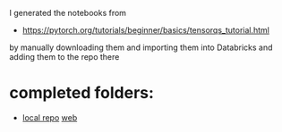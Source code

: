 I generated the notebooks from 
- https://pytorch.org/tutorials/beginner/basics/tensorqs_tutorial.html

by manually downloading them and importing them into Databricks and adding them to the repo there

# completed folders:
- [local repo](beginner_source/basics) [web](https://pytorch.org/tutorials/beginner/basics/)
